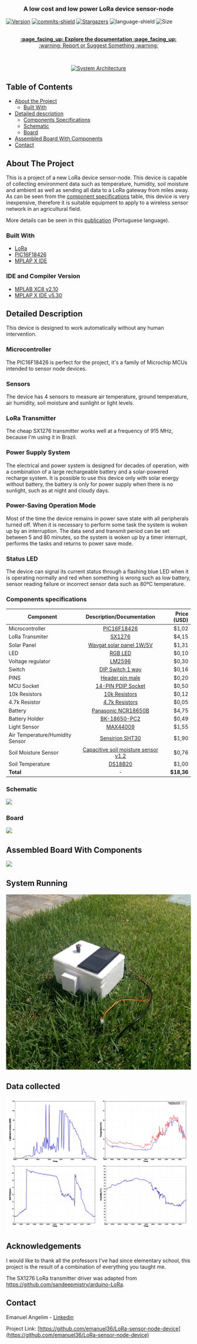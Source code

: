   <h3 align="center">A low cost and low power LoRa device sensor-node</h3>

[![Version][release-shield]][release-url]
[![commits-shield][commits-shield]][commits-url]
[![Stargazers][stars-shield]][stars-url]
![language-shield]
![Size][size-shield]
 
 <p align="center">
    <br />
    <a href="https://github.com/emanuel36/LoRa-sensor-node-device//tree/master/documentation"><strong>:page_facing_up: Explore the documentation :page_facing_up:</strong></a>
    <br />
    <a href="https://github.com/emanuel36/LoRa-sensor-node-device/issues">:warning: Report or Suggest Something :warning:</a>
  </p>
</p>

<br />
<p align="center">
  <a href="https://github.com/emanuel36/LoRa-sensor-node-device/">
    <img src="documentation/Photos/system.png" alt="System Architecture" width="442" height="370">
    </a>


## Table of Contents

* [About the Project](#about-the-project)
  * [Built With](#built-with)
* [Detailed description](#detailed-description)
  * [Components Specifications](#components-specifications)
  * [Schematic](#schematic)
  * [Board](#board) 
* [Assembled Board With Components](#assembled-board-with-components)
* [Contact](#contact)


## About The Project

This is a project of a new LoRa device sensor-node. This device is capable of collecting environment data such as temperature, humidity, soil moisture and ambient as well as sending all data to a LoRa gateway from miles away. As can be seen from the [component specifications](#components-specifications) table, this device is very inexpensive, therefore it is suitable equipment to apply to a wireless sensor network in an agricultural field.

More details can be seen in this [publication](https://www.embarcados.com.br/dispositivo-sensor-no-lora-de-baixo-custo-utilizando-energia-solar/) (Portuguese language).

### Built With
* [LoRa](https://lora-alliance.org/)
* [PIC16F18426](https://www.microchip.com/wwwproducts/en/PIC16F18426)
* [MPLAP X IDE](https://www.microchip.com/mplab/mplab-x-ide)

### IDE and Compiler Version
* [MPLAB XC8 v2.10](https://www.microchip.com/development-tools/pic-and-dspic-downloads-archive)
* [MPLAP X IDE v5.30](https://www.microchip.com/development-tools/pic-and-dspic-downloads-archive)


## Detailed Description
This device is designed to work automatically without any human intervention. 

### Microcontroller
The PIC16F18426 is perfect for the project, it's a family of Microchip MCUs intended to sensor node devices.

### Sensors
The device has 4 sensors to measure air temperature, ground temperature, air humidity, soil moisture and sunlight or light levels.

### LoRa Transmitter
The cheap SX1276 transmitter works well at a frequency of 915 MHz, because I'm using it in Brazil.

### Power Supply System
The electrical and power system is designed for decades of operation, with a combination of a large rechargeable battery and a solar-powered recharge system. It is possible to use this device only with solar energy without battery, the battery is only for power supply when there is no sunlight, such as at night and cloudy days.

### Power-Saving Operation Mode
Most of the time the device remains in power save state with all peripherals turned off. When it is necessary to perform some task the system is woken up by an interruption. The data send and transmit period can be set between 5 and 80 minutes, so the system is woken up by a timer interrupt, performs the tasks and returns to power save mode.

### Status LED
The device can signal its current status through a flashing blue LED when it is operating normally and red when something is wrong such as low battery, sensor reading failure or incorrect sensor data such as 80ºC temperature.

### Components specifications

| Component   | Description/Documentation   | Price (USD)   |
|---------------------------------  |:-----------------------------------------------------------------------------------------------------------------------------------------:  |------------:  |
| Microcontroller   | [PIC16F18426](https://www.microchip.com/wwwproducts/en/PIC16F18426)   | $1,02   |
| LoRa Transmiter   | [SX1276](https://www.semtech.com/products/wireless-rf/lora-transceivers/sx1276) | $4,15   |
| Solar Panel   | [Wavgat solar panel 1W/5V](https://pt.aliexpress.com/item/32844672794.html?isOrigTitle=true)  | $1,31   |
| LED | [RGB LED](https://www.sparkfun.com/datasheets/Components/YSL-R596CR3G4B5C-C10.pdf)  | $0,10 |
| Voltage regulator   | [LM2596](http://www.ti.com/product/LM2596)  | $0,30   |
| Switch   | [DIP Switch 1 way](https://www.we-online.de/katalog/datasheet/418117270901.pdf)  | $0,16 |
| PINS | [Header pin male](https://cdn.sparkfun.com/datasheets/Prototyping/16188.pdf)  | $0,20  |
| MCU Socket | [14-PIN PDIP Socket](https://www.sparkfun.com/products/7939)  | $0,50   |
| 10k Resistors  | [10k Resistors](https://www.circuitspecialists.com/rb10k.html) | $0,12 |
| 4.7k Resistor  | [4.7k Resistors](https://www.circuitspecialists.com/ra4.7k.html) | $0,05 |
| Battery   | [Panasonic NCR18650B](https://www.batteryspace.com/prod-specs/NCR18650B.pdf)  | $4,75   |
| Battery Holder  | [BK-18650-PC2](http://www.memoryprotectiondevices.com/datasheets/BK-18650-PC2-datasheet.pdf)  | $0,49   |
| Light Sensor  | [MAX44009](https://www.maximintegrated.com/en/products/interface/sensor-interface/MAX44009.html)  | $1,55   |
| Air Temperature/Humidity Sensor   | [Sensirion SHT30](https://www.sensirion.com/en/environmental-sensors/humidity-sensors/digital-humidity-sensors-for-various-applications/)   | $1,90   |
| Soil Moisture Sensor  | [Capacitive soil moisture sensor v1.2](https://media.digikey.com/pdf/Data%20Sheets/DFRobot%20PDFs/SEN0193_Web.pdf)  | $0,76   |
| Soil Temperature  | [DS18B20](https://www.maximintegrated.com/en/products/DS18B20)  | $1,00   |
|**Total** |-| **$18,36**|


### Schematic

<img src="documentation/Hardware/esquematico.png">

### Board

<img src="documentation/Hardware/desenho.png">

## Assembled Board With Components

<img src="documentation/Photos/placa.jpg">

## System Running

<img src="documentation/Photos/gramado.jpg">

## Data collected

<img src="documentation/Photos/data.png">


## Acknowledgements

I would like to thank all the professors I've had since elementary school, this project is the result of a combination of everything you taught me.

The SX1276 LoRa transmitter driver was adapted from https://github.com/sandeepmistry/arduino-LoRa.

## Contact

Emanuel Angelim - [Linkedin](https://www.linkedin.com/in/emanuel36/en)

Project Link: [https://github.com/emanuel36/LoRa-sensor-node-device](https://github.com/emanuel36/LoRa-sensor-node-device)

[contributors-shield]: https://img.shields.io/github/contributors/emanuel36/LoRa-sensor-node-device?style=for-the-badge
[commits-shield]:https://img.shields.io/github/last-commit/emanuel36/LoRa-sensor-node-device?style=for-the-badge
[commits-url]:https://github.com/emanuel36/LoRa-sensor-node-device/commits/master
[release-shield]:https://img.shields.io/github/v/release/emanuel36/LoRa-sensor-node-device?style=for-the-badge
[release-url]:https://github.com/emanuel36/LoRa-sensor-node-device/releases
[contributors-url]: https://github.com/emanuel36/LoRa-sensor-node-device/graphs/contributors
[stars-shield]: https://img.shields.io/github/stars/emanuel36/LoRa-sensor-node-device?color=183c0d&style=for-the-badge
[stars-url]: https://github.com/emanuel36/LoRa-sensor-node-device/stargazers
[language-shield]: https://img.shields.io/github/languages/top/emanuel36/LoRa-sensor-node-device?color=191970&style=for-the-badge
[language-url]: https://github.com/emanuel36/LoRa-sensor-node-device/search?l=c
[size-shield]: https://img.shields.io/github/languages/code-size/emanuel36/LoRa-sensor-node-device?color=008080&style=for-the-badge
[issues-shield]: https://img.shields.io/github/issues/emanuel36/LoRa-sensor-node-device?style=for-the-badge
[issues-url]:https://github.com/emanuel36/LoRa-sensor-node-device/issues
[linkedin-shield]: https://img.shields.io/badge/-LinkedIn-blue?style=for-the-badge
[linkedin-url]: https://www.linkedin.com/in/emanuel36/en
